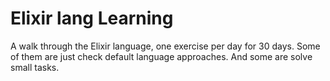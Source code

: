 # Elixir lang Learning

A walk through the Elixir language, one exercise per day for 30 days.
Some of them are just check default language approaches. And some are solve small tasks.
